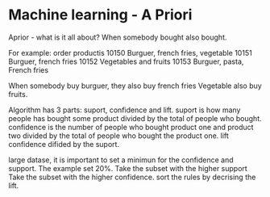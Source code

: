 # Machine learning - A Priori

Aprior - what is it all about?
When somebody bought also bought.

For example:
order             productis
10150             Burguer, french fries, vegetable
10151             Burguer, french fries
10152             Vegetables and fruits
10153             Burguer, pasta, French fries

When somebody buy burguer, they also buy french fries
Vegetable also buy fruits.


Algorithm has 3 parts: suport, confidence and lift.
suport is how many people has bought some product divided by the total of people who bought.
confidence is the number of people who bought product one and product two divided by the total of people who bought the product one.
lift confidence difided by the suport.

large datase, it is important to set a minimun for the confidence and support. The example set 20%.
Take the subset with the higher support
Take the subset with the higher confidence.
sort the rules by decrising the lift.

